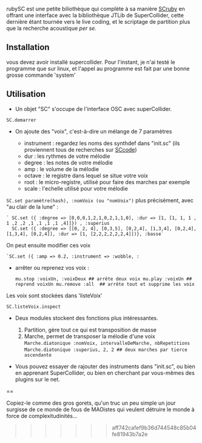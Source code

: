 rubySC est une petite biliothèque qui complète à sa manière
[SCruby](https://github.com/maca/scruby) en offrant une interface avec
la bibliothèque JTLib de SuperCollider, cette dernière étant tournée
vers le live coding, et le scriptage de partition plus que la
recherche acoustique _per se_.

## Installation

vous devez avoir installé supercollider. Pour l'instant, je n'ai testé
le programme que sur linux, et l'appel au programme est fait par une
bonne grosse commande 'system'

## Utilisation

* Un objet "SC" s'occupe de l'interface OSC avec superCollider.

`SC.demarrer`

* On ajoute des "voix", c'est-à-dire un mélange de 7 paramètres

  * instrument : regardez les noms des synthdef dans "init.sc" (ils proviennent tous de recherches sur [SCcode](http://sccode.org/))
  * dur : les rythmes de votre mélodie
  * degree : les notes de votre mélodie
  * amp : le volume de la mélodie
  * octave : le registre dans lequel se situe votre voix
  * root : le micro-registre, utilisé pour faire des marches par exemple
  * scale : l'echelle utilisé pour votre mélodie

`SC.set paramètre(hash), :nomVoix (ou "nomVoix")`
plus précisément, avec "au clair de la lune" :

	` SC.set ({ :degree => [0,0,0,1,2,1,0,2,1,1,0], :dur => [1, [1, 1, 1 , 1 ,2 ,2 ,1 ,1 ,1 ,1 ,4]]}) , :superius
	  SC.set ({ :degree => [[0, 2, 4], [0,3,5], [0,2,4], [1,3,4], [0,2,4], [1,3,4], [0,2,4]], :dur => [1, [2,2,2,2,2,2,4]])}, :basse`

On peut ensuite modifier ces voix

	`SC.set ({ :amp => 0.2, :instrument => :wobble, :

* arrêter ou reprenez vos voix : 
   
   ` mu.stop :voixUn, :voixDeux ## arrête deux voix
    mu.play :voixUn ## reprend voixUn
    mu.remove :all  ## arrête tout et supprime les voix `

Les voix sont stockées dans 'listeVoix'

	SC.listeVoix.inspect

* Deux modules stockent des fonctions plus intéressantes.

	1. Partition, gère tout ce qui est transposition de masse
	1. Marche, permet de transposer la mélodie d'une voix
	   `Marche.diatonique :nomVoix, intervalleDeMarche, nbRepetitions`
	   `Marche.diatonique :superius, 2, 2 ## deux marches par tierce ascendante`

* Vous pouvez essayer de rajouter des instruments dans "init.sc", ou
bien en apprenant SuperCollider, ou bien en cherchant par vous-mêmes
des plugins sur le net.

== 


Copiez-le comme des gros gorets, qu'un truc un peu simple un jour
surgisse de ce monde de fous de MAOistes qui veulent détruire le monde
à force de complexitudinités...

>>>>>>> aff742cafef9b36d744548c85b04fe81943b7a2e
